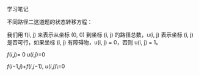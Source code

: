 学习笔记



不同路径二这道题的状态转移方程：

我们用 f(i, j) 来表示从坐标 (0, 0) 到坐标 (i, j) 的路径总数，u(i, j) 表示坐标 (i, j) 是否可行，如果坐标 (i, j) 有障碍物，u(i, j) = 0，否则 u(i, j) = 1。

*f*(*i*,*j*)= 0                             *u*(*i*,*j*)=0

​          *f*(*i*−1,*j*)+*f*(*i*,*j*−1),     *u*(*i*,*j*)\\=0